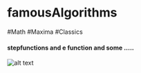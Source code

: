 # famousAlgorithms
#Math #Maxima #Classics
#### stepfunctions and e function and some .....
![alt text](https://github.com/CBroemse/famousAlgorithms/blob/main/E-Stepfun_Fourier.png?raw=true)
